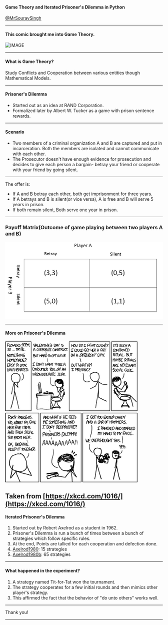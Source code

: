#### Game Theory and Iterated Prisoner's Dilemma in Python
[@MrSouravSingh](https://twitter.com/MrSouravSingh)

---

#### This comic brought me into Game Theory.

![IMAGE](https://upload.wikimedia.org/wikipedia/en/8/84/Liar_Game_vol01.jpg)

---

#### What is Game Theory?

Study Conflicts and Cooperation between various entities though Mathematical Models.

---


#### Prisoner's Dilemma

- Started out as an idea at RAND Corporation.
- Formalized later by  Albert W. Tucker as a game with prison sentence rewards.

---

#### Scenario

- Two members of a criminal organization A and B are captured and put in incarceration. Both the members are isolated and cannot communicate with each other.
- The Prosecutor doesn't have enough evidence for prosecution and decides to give each person a bargain- betray your friend or cooperate with your friend by going silent.

---

The offer is:
- If A and B betray each other, both get imprisonment for three years.
- If A betrays and B is silent(or vice versa),  A is free and B will serve 5 years in prison.
- If both remain silent, Both serve one year in prison.

---
### Payoff Matrix(Outcome of game playing between two players A and B)

![IMAGE](assets/payoff_matrix.png)

---
#### More on Prisoner's Dilemma
<img src="assets/valentine_dilemma.png" height="450"/>

Taken from [https://xkcd.com/1016/](https://xkcd.com/1016/)
---
#### Iterated Prisoner's Dilemma

1. Started out by Robert Axelrod as a student in 1962.
2. Prisoner's Dilemma is run a bunch of times between a bunch of strategies which follow specific rules.
3. At the end, Points are tallied for each cooperation and defection done.
3. [Axelrod1980](http://citeseerx.ist.psu.edu/viewdoc/download?doi=10.1.1.665.7955&rep=rep1&type=pdf): 15 strategies
4. [Axelrod1980b](http://journals.sagepub.com/doi/abs/10.1177/002200278002400301): 65 strategies

---
#### What happened in the experiment?

1. A strategy named Tit-for-Tat won the tournament.
2. The strategy cooperates for a few initial rounds and then mimics other player's strategy.
3. This affirmed the fact that the behavior of "do unto others" works well.

---

Thank you!

---

